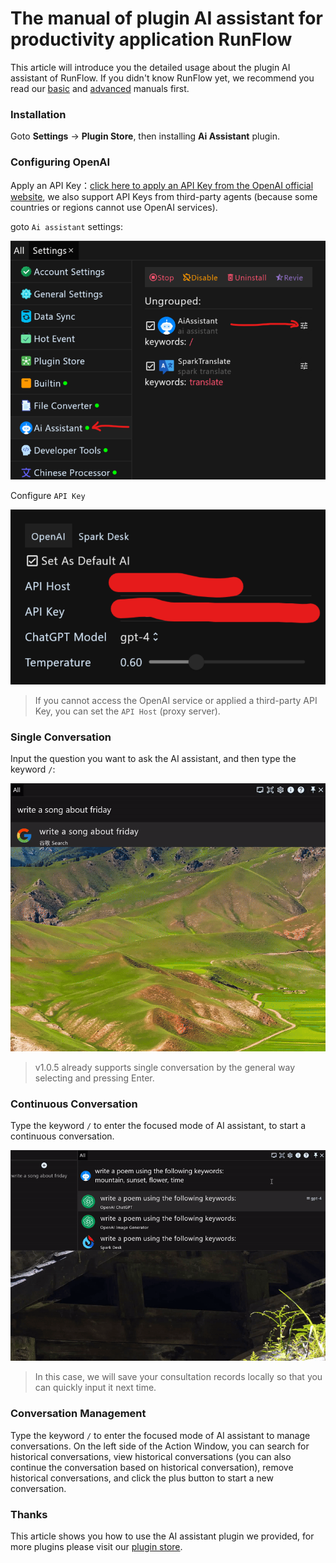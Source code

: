 # The manual of plugin AI assistant for productivity application RunFlow

This article will introduce you the detailed usage about the plugin AI assistant of RunFlow. If you didn't know RunFlow yet, we recommend you read our [basic](runflow_basic_point.md) and [advanced](runflow_advanced_point.md) manuals first.

### Installation

Goto **Settings** -> **Plugin Store**, then installing **Ai Assistant** plugin.

### Configuring OpenAI

Apply an API Key：[click here to apply an API Key from the OpenAI official website](https://platform.openai.com/account/api-keys), we also support API Keys  from third-party agents (because some countries or regions cannot use OpenAI services).

goto `Ai assistant` settings:

![openai_1](images/ai_settings_open_enus.png)

Configure `API Key`

![openai_2](images/ai_settings_openai_enus.png)

> If you cannot access the OpenAI service or applied a third-party API Key, you can set the `API Host` (proxy server).

### Single Conversation

Input the question you want to ask the AI assistant, and then type the keyword `/`:

![once_chat_2](images/ai_once_chat_enus.gif)

> v1.0.5 already supports single conversation by the general way selecting and pressing Enter.

### Continuous Conversation

Type the keyword `/` to enter the focused mode of AI assistant, to start a continuous conversation.

![continue_chat](images/ai_continue_chat_enus.gif)

> In this case, we will save your consultation records locally so that you can quickly input it next time.

### Conversation Management

Type the keyword `/` to enter the focused mode of AI assistant to manage conversations. On the left side of the Action Window, you can search for historical conversations, view historical conversations (you can also continue the conversation based on historical conversation), remove historical conversations, and click the plus button to start a new conversation.

### Thanks

This article shows you how to use the AI assistant plugin we provided, for more plugins please visit our [plugin store](https://myrest.top/store/plugin).
